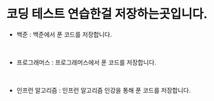 # 코딩 테스트 연습한걸 저장하는곳입니다.

- 백준 : 백준에서 푼 코드를 저장합니다.

<br />

- 프로그래머스 : 프로그래머스에서 푼 코드를 저장합니다.

<br />

- 인프런 알고리즘 : 인프런 알고리즘 인강을 통해 푼 코드를 저장합니다.
